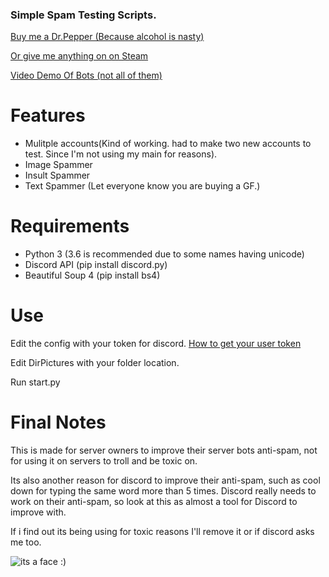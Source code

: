 ### Simple Spam Testing Scripts.


[Buy me a Dr.Pepper (Because alcohol is nasty)](https://www.paypal.me/Merubokkusu)

[Or give me anything on on Steam](https://steamcommunity.com/tradeoffer/new/?partner=94720138&token=GY23F7tU)

[Video Demo Of Bots (not all of them)](https://www.youtube.com/watch?v=SmusHGAIeu4)


# Features 
- Mulitple accounts(Kind of working. had to make two new accounts to test. Since I'm not using my main for reasons).
- Image Spammer
- Insult Spammer
- Text Spammer (Let everyone know you are buying a GF.)

# Requirements 
- Python 3 (3.6 is recommended due to some names having unicode)
- Discord API (pip install discord.py)
- Beautiful Soup 4 (pip install bs4)

# Use
Edit the config with your token for discord.
[How to get your user token](https://www.youtube.com/watch?v=80k9h62qIPk)

Edit DirPictures with your folder location.

Run start.py

# Final Notes
This is made for server owners to improve their server bots anti-spam, not for using it on servers to troll and be toxic on.


Its also another reason for discord to improve their anti-spam, such as cool down for typing the same word more than 5 times.
Discord really needs to work on their anti-spam, so look at this as almost a tool for Discord to improve with.

If i find out its being using for toxic reasons I'll remove it or if discord asks me too.

![its a face :)](http://i.imgur.com/bTMYozm.png)
